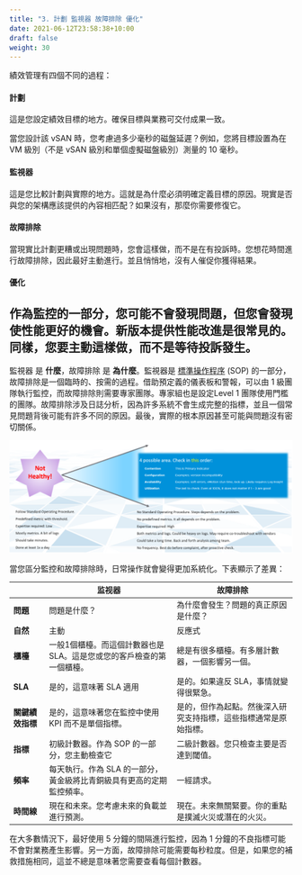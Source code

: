 ```yaml
---
title: "3. 計劃 監視器 故障排除 優化"
date: 2021-06-12T23:58:38+10:00
draft: false
weight: 30
---
```


績效管理有四個不同的過程：

#### 計劃

這是您設定績效目標的地方。確保目標與業務可交付成果一致。

當您設計該 vSAN 時，您考慮過多少毫秒的磁盤延遲？例如，您將目標設置為在 VM 級別（不是 vSAN 級別和單個虛擬磁盤級別）測量的 10 毫秒。

#### 監視器

這是您比較計劃與實際的地方。這就是為什麼必須明確定義目標的原因。現實是否與您的架構應該提供的內容相匹配？如果沒有，那麼你需要修復它。

#### 故障排除

當現實比計劃更糟或出現問題時，您會這樣做，而不是在有投訴時。您想花時間進行故障排除，因此最好主動進行。並且悄悄地，沒有人催促你獲得結果。

#### 優化

作為監控的一部分，您可能不會發現問題，但您會發現使性能更好的機會。新版本提供性能改進是很常見的。同樣，您要主動這樣做，而不是等待投訴發生。
------

監視器 是 **什麼**，故障排除 是 **為什麼**。監視器是 [標準操作程序](https://en.wikipedia.org/wiki/Standard_operating_procedure) (SOP) 的一部分，故障排除是一個臨時的、按需的過程。借助預定義的儀表板和警報，可以由 1 級團隊執行監控，而故障排除則需要專家團隊。專家組也是設定Level 1 團隊使用門檻的團隊。故障排除涉及日誌分析，因為許多系統不會生成完整的指標，並且一個常見問題背後可能有許多不同的原因。最後，實際的根本原因甚至可能與問題沒有密切關係。

![健康/不健康概覽](1.2.3-fig-1.png)

當您區分監控和故障排除時，日常操作就會變得更加系統化。下表顯示了差異：

|       | 监视器 | 故障排除 |
|-------|---------|--------------|
| **問題** |問題是什麼？ |為什麼會發生？問題的真正原因是什麼？ |
| **自然** |主動 |反應式 |
| **櫃檯** |一般1個櫃檯。而這個計數器也是SLA。這是您或您的客戶檢查的第一個櫃檯。 |總是有很多櫃檯。有多層計數器，一個影響另一個。
| **SLA** |是的，這意味著 SLA 適用 |是的。如果違反 SLA，事情就變得很緊急。 |
| **關鍵績效指標** |是的，這意味著您在監控中使用 KPI 而不是單個指標。 |是的，但作為起點。然後深入研究支持指標，這些指標通常是原始指標。 |
| **指標** |初級計數器。作為 SOP 的一部分，您主動檢查它 |二級計數器。您只檢查主要是否達到閾值。 |
| **頻率** |每天執行。作為 SLA 的一部分，黃金級將比青銅級具有更高的定期監控頻率。 |一經請求。 |
| **時間線** |現在和未來。您考慮未來的負載並進行預測。 |現在。未來無關緊要。你的重點是撲滅火災或潛在的火災。 |

在大多數情況下，最好使用 5 分鐘的間隔進行監控，因為 1 分鐘的不良指標可能不會對業務產生影響。另一方面，故障排除可能需要每秒粒度。但是，如果您的補救措施相同，這並不總是意味著您需要查看每個計數器。